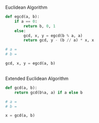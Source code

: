 Euclidean Algorithm    
```python
def egcd(a, b):
    if a == 0:
        return b, 0, 1
    else:
        gcd, x, y = egcd(b % a, a)
        return gcd, y - (b // a) * x, x

# a =
# b =

gcd, x, y = egcd(a, b)
```

<br>Extended Euclidean Algorithm 

``` python
def gcd(a, b):
    return gcd(b%a, a) if a else b

# a = 
# b =

x = gcd(a, b)
```
